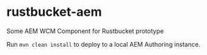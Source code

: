 # rustbucket-aem

Some AEM WCM Component for Rustbucket prototype

Run `mvn clean install` to deploy to a local AEM Authoring instance.
